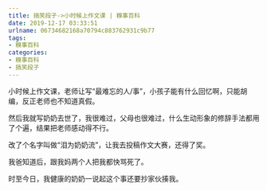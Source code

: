```yaml
---
title: 搞笑段子->小时候上作文课 | 糗事百科
date: 2019-12-17 03:33:51
urlname: 06734682168a70794c883762931c9b77
tags: 
- 糗事百科
categories:
- 糗事百科
- 搞笑段子
---
```

小时候上作文课，老师让写“最难忘的人/事”，小孩子能有什么回忆啊，只能胡编，反正老师也不知道真假。

然后我就写奶奶去世了，我很难过，父母也很难过，什么生动形象的修辞手法都用了个遍，结果把老师感动得不行。

改了个名字叫做“泪为奶奶流”，让我去投稿作文大赛，还得了奖。

我爸知道后，跟我妈两个人把我都快骂死了。

时至今日，我健康的奶奶一说起这个事还要抄家伙揍我。


